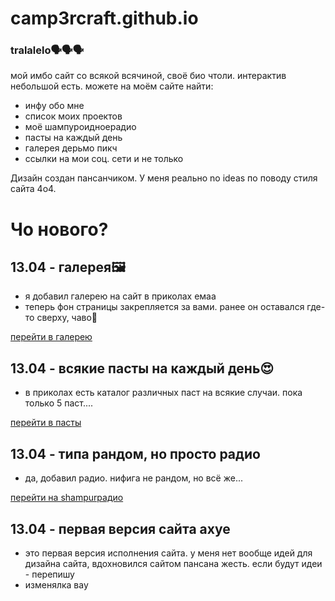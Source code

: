 # camp3rcraft.github.io
### tralalelo🗣️🗣️🗣️
мой имбо сайт со всякой всячиной, своё био чтоли. интерактив небольшой есть. можете на моём сайте найти:
- инфу обо мне
- список моих проектов
- моё шампуроидноерадио
- пасты на каждый день
- галерея дерьмо пикч
- ссылки на мои соц. сети и не только

Дизайн создан пансанчиком. У меня реально no ideas по поводу стиля сайта 4о4.
# Чо нового?
## 13.04 - галерея🖼️
- я добавил галерею на сайт в приколах емаа
- теперь фон страницы закрепляется за вами. ранее он оставался где-то сверху, чаво🤯

[перейти в галерею](https://camp3rcraft.github.io/gallery.html)
## 13.04 - всякие пасты на каждый день😍
- в приколах есть каталог различных паст на всякие случаи. пока только 5 паст....

[перейти в пасты](https://camp3rcraft.github.io/pasta.html)
## 13.04 - типа рандом, но просто радио
- да, добавил радио. нифига не рандом, но всё же...

[перейти на shampurрадио](https://camp3rcraft.github.io/randomradio.html)
## 13.04 - первая версия сайта ахуе
- это первая версия исполнения сайта. у меня нет вообще идей для дизайна сайта, вдохновился сайтом пансана жесть. если будут идеи - перепишу
- изменялка вау